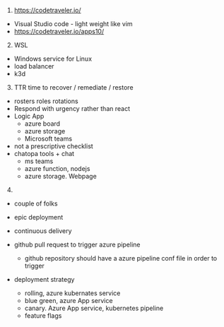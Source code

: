 
1. https://codetraveler.io/
- Visual Studio code - light weight like vim 
- https://codetraveler.io/apps10/


2. WSL 
- Windows service for Linux
- load balancer 
- k3d

3. TTR time to recover / remediate / restore

- rosters roles rotations
- Respond with urgency rather than react 
- Logic App
  - azure board
  - azure storage
  - Microsoft teams
- not a prescriptive checklist
- chatopa tools + chat
  - ms teams
  - azure function, nodejs
  - azure storage. Webpage


4. 
- couple of folks
- epic deployment 
- continuous delivery 
- github pull request to trigger azure pipeline
  - github repository should have a azure pipeline conf file in order to trigger 
    
- deployment strategy 
  - rolling, azure kubernates service 
  - blue green, azure App service
  - canary. Azure App service, kubernetes pipeline 
  - feature flags
